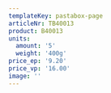```yaml
---
templateKey: pastabox-page
articleNr: TB40013
product: B40013
units:
  amount: '5'
  weight: '400g'
price_ep: '9.20'
price_vp: '16.00'
image: ''
---
```


